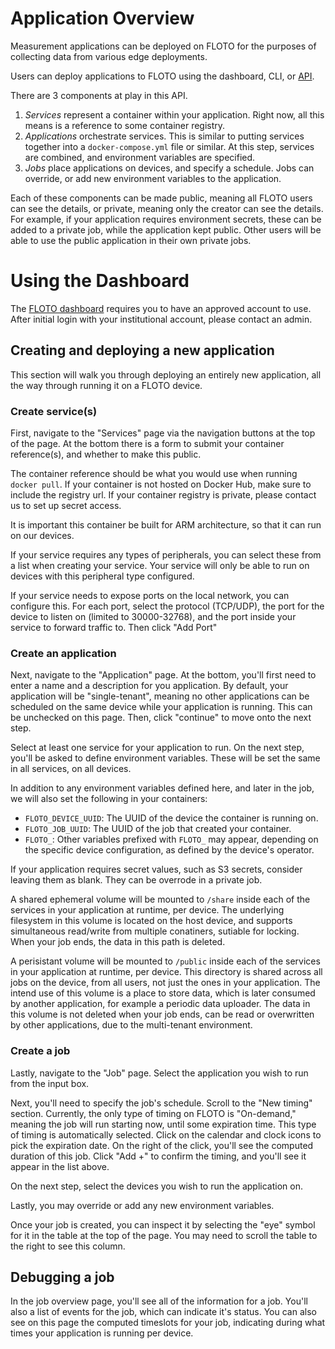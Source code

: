 # Application Overview

Measurement applications can be deployed on FLOTO for the purposes of collecting data from various edge deployments.

Users can deploy applications to FLOTO using the dashboard, CLI, or [API](./api.md).

There are 3 components at play in this API.

1. *Services* represent a container within your application. Right now, all this means is a reference to some container registry. 
2. *Applications* orchestrate services. This is similar to putting services together into a `docker-compose.yml` file or similar. At this step, services are combined, and environment variables are specified.
3. *Jobs* place applications on devices, and specify a schedule. Jobs can override, or add new environment variables to the application.

Each of these components can be made public, meaning all FLOTO users can see the details, or private, meaning only the creator can see the details. For example, if your application requires environment secrets, these can be added to a private job, while the application kept public. Other users will be able to use the public application in their own private jobs.

# Using the Dashboard

The [FLOTO dashboard](https://portal.floto.science/) requires you to have an approved account to use. After initial login with your institutional account, please contact an admin.

## Creating and deploying a new application

This section will walk you through deploying an entirely new application, all the way through running it on a FLOTO device.

### Create service(s)

First, navigate to the "Services" page via the navigation buttons at the top of the page. At the bottom there is a form to submit your container reference(s), and whether to make this public. 

The container reference should be what you would use when running `docker pull`. If your container is not hosted on Docker Hub, make sure to include the registry url. If your container registry is private, please contact us to set up secret access.

It is important this container be built for ARM architecture, so that it can run on our devices.

If your service requires any types of peripherals, you can select these from a list when creating your service. Your service will only be able to run on devices with this peripheral type configured.

If your service needs to expose ports on the local network, you can configure this. For each port, select the protocol (TCP/UDP), the port for the device to listen on (limited to 30000-32768), and the port inside your service to forward traffic to. Then click "Add Port"

### Create an application

Next, navigate to the "Application" page. At the bottom, you'll first need to enter a name and a description for you application. By default, your application will be "single-tenant", meaning no other applications can be scheduled on the same device while your application is running. This can be unchecked on this page. Then, click "continue" to move onto the next step. 

Select at least one service for your application to run. On the next step, you'll be asked to define environment variables. These will be set the same in all services, on all devices.

In addition to any environment variables defined here, and later in the job, we will also set the following in your containers:

* `FLOTO_DEVICE_UUID`: The UUID of the device the container is running on.
* `FLOTO_JOB_UUID`: The UUID of the job that created your container.
* `FLOTO_`: Other variables prefixed with `FLOTO_` may appear, depending on the specific device configuration, as defined by the device's operator.

If your application requires secret values, such as S3 secrets, consider leaving them as blank. They can be overrode in a private job.

A shared ephemeral volume will be mounted to `/share` inside each of the services in your application at runtime, per device. The underlying filesystem in this volume is located on the host device, and supports simultaneous read/write from multiple conatiners, sutiable for locking. When your job ends, the data in this path is deleted.

A perisistant volume will be mounted to `/public` inside each of the services in your application at runtime, per device. This directory is shared across all jobs on the device, from all users, not just the ones in your application. The intend use of this volume is a place to store data, which is later consumed by another application, for example a periodic data uploader. The data in this volume is not deleted when your job ends, can be read or overwritten by other applications, due to the multi-tenant environment.

### Create a job

Lastly, navigate to the "Job" page. Select the application you wish to run from the input box.

Next, you'll need to specify the job's schedule. Scroll to the "New timing" section. Currently, the only type of timing on FLOTO is "On-demand," meaning the job will run starting now, until some expiration time. This type of timing is automatically selected. Click on the calendar and clock icons to pick the expiration date. On the right of the click, you'll see the computed duration of this job. Click "Add +" to confirm the timing, and you'll see it appear in the list above.

On the next step, select the devices you wish to run the application on.

Lastly, you may override or add any new environment variables.

Once your job is created, you can inspect it by selecting the "eye" symbol for it in the table at the top of the page. You may need to scroll the table to the right to see this column. 

## Debugging a job

In the job overview page, you'll see all of the information for a job. You'll also a list of events for the job, which can indicate it's status. You can also see on this page the computed timeslots for your job, indicating during what times your application is running per device.
